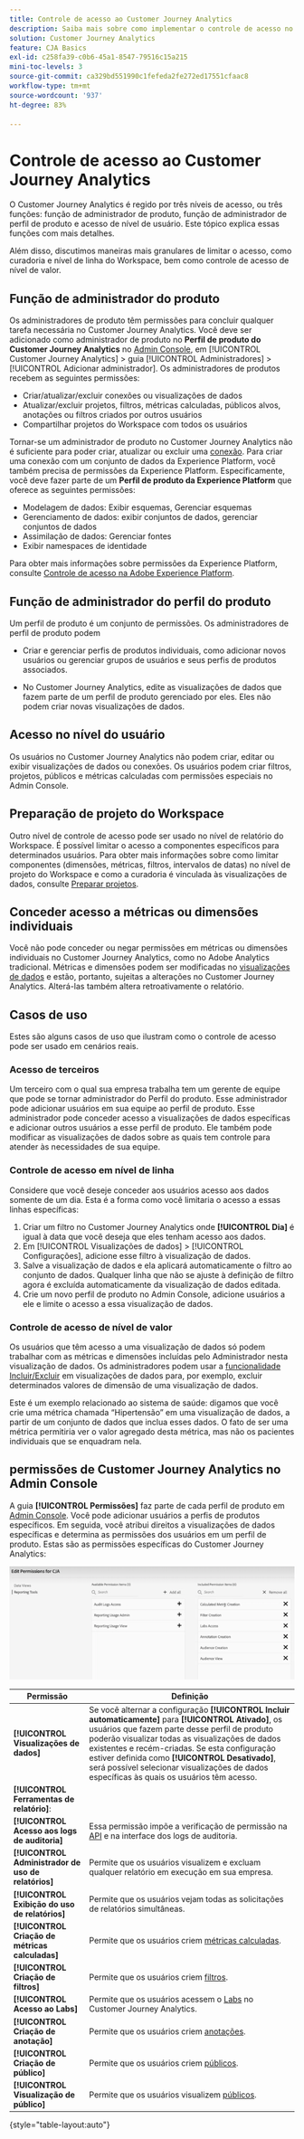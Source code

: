 ```yaml
---
title: Controle de acesso ao Customer Journey Analytics
description: Saiba mais sobre como implementar o controle de acesso no Customer Journey Analytics.
solution: Customer Journey Analytics
feature: CJA Basics
exl-id: c258fa39-c0b6-45a1-8547-79516c15a215
mini-toc-levels: 3
source-git-commit: ca329bd551990c1fefeda2fe272ed17551cfaac8
workflow-type: tm+mt
source-wordcount: '937'
ht-degree: 83%

---
```


# Controle de acesso ao Customer Journey Analytics

O Customer Journey Analytics é regido por três níveis de acesso, ou três funções: função de administrador de produto, função de administrador de perfil de produto e acesso de nível de usuário. Este tópico explica essas funções com mais detalhes.

Além disso, discutimos maneiras mais granulares de limitar o acesso, como curadoria e nível de linha do Workspace, bem como controle de acesso de nível de valor.

## Função de administrador do produto

Os administradores de produto têm permissões para concluir qualquer tarefa necessária no Customer Journey Analytics. Você deve ser adicionado como administrador de produto no **Perfil de produto do Customer Journey Analytics** no [Admin Console](https://adminconsole.adobe.com/enterprise/), em [!UICONTROL Customer Journey Analytics] > guia [!UICONTROL Administradores] > [!UICONTROL Adicionar administrador]. Os administradores de produtos recebem as seguintes permissões:

* Criar/atualizar/excluir conexões ou visualizações de dados
* Atualizar/excluir projetos, filtros, métricas calculadas, públicos alvos, anotações ou filtros criados por outros usuários
* Compartilhar projetos do Workspace com todos os usuários

Tornar-se um administrador de produto no Customer Journey Analytics não é suficiente para poder criar, atualizar ou excluir uma [conexão](/help/connections/overview.md). Para criar uma conexão com um conjunto de dados da Experience Platform, você também precisa de permissões da Experience Platform. Especificamente, você deve fazer parte de um **Perfil de produto da Experience Platform** que oferece as seguintes permissões:

* Modelagem de dados: Exibir esquemas, Gerenciar esquemas
* Gerenciamento de dados: exibir conjuntos de dados, gerenciar conjuntos de dados
* Assimilação de dados: Gerenciar fontes
* Exibir namespaces de identidade

Para obter mais informações sobre permissões da Experience Platform, consulte [Controle de acesso na Adobe Experience Platform](https://experienceleague.adobe.com/docs/experience-platform/access-control/home.html?lang=pt-BR).

## Função de administrador do perfil do produto

Um perfil de produto é um conjunto de permissões. Os administradores de perfil de produto podem

* Criar e gerenciar perfis de produtos individuais, como adicionar novos usuários ou gerenciar grupos de usuários e seus perfis de produtos associados.

* No Customer Journey Analytics, edite as visualizações de dados que fazem parte de um perfil de produto gerenciado por eles. Eles não podem criar novas visualizações de dados.

## Acesso no nível do usuário

Os usuários no Customer Journey Analytics não podem criar, editar ou exibir visualizações de dados ou conexões. Os usuários podem criar filtros, projetos, públicos e métricas calculadas com permissões especiais no Admin Console.

## Preparação de projeto do Workspace

Outro nível de controle de acesso pode ser usado no nível de relatório do Workspace. É possível limitar o acesso a componentes específicos para determinados usuários. Para obter mais informações sobre como limitar componentes (dimensões, métricas, filtros, intervalos de datas) no nível de projeto do Workspace e como a curadoria é vinculada às visualizações de dados, consulte [Preparar projetos](/help/analysis-workspace/curate-share/curate.md).

## Conceder acesso a métricas ou dimensões individuais

Você não pode conceder ou negar permissões em métricas ou dimensões individuais no Customer Journey Analytics, como no Adobe Analytics tradicional. Métricas e dimensões podem ser modificadas no [visualizações de dados](/help/data-views/data-views.md) e estão, portanto, sujeitas a alterações no Customer Journey Analytics. Alterá-las também altera retroativamente o relatório.

## Casos de uso

Estes são alguns casos de uso que ilustram como o controle de acesso pode ser usado em cenários reais.

### Acesso de terceiros

Um terceiro com o qual sua empresa trabalha tem um gerente de equipe que pode se tornar administrador do Perfil do produto. Esse administrador pode adicionar usuários em sua equipe ao perfil de produto. Esse administrador pode conceder acesso a visualizações de dados específicas e adicionar outros usuários a esse perfil de produto. Ele também pode modificar as visualizações de dados sobre as quais tem controle para atender às necessidades de sua equipe.

### Controle de acesso em nível de linha

Considere que você deseje conceder aos usuários acesso aos dados somente de um dia. Esta é a forma como você limitaria o acesso a essas linhas específicas:

1. Criar um filtro no Customer Journey Analytics onde **[!UICONTROL Dia]** é igual à data que você deseja que eles tenham acesso aos dados.
1. Em [!UICONTROL Visualizações de dados] > [!UICONTROL Configurações], adicione esse filtro à visualização de dados.
1. Salve a visualização de dados e ela aplicará automaticamente o filtro ao conjunto de dados. Qualquer linha que não se ajuste à definição de filtro agora é excluída automaticamente da visualização de dados editada.
1. Crie um novo perfil de produto no Admin Console, adicione usuários a ele e limite o acesso a essa visualização de dados.

### Controle de acesso de nível de valor

Os usuários que têm acesso a uma visualização de dados só podem trabalhar com as métricas e dimensões incluídas pelo Administrador nesta visualização de dados. Os administradores podem usar a [funcionalidade Incluir/Excluir](/help/data-views/component-settings/include-exclude-values.md) em visualizações de dados para, por exemplo, excluir determinados valores de dimensão de uma visualização de dados.

Este é um exemplo relacionado ao sistema de saúde: digamos que você crie uma métrica chamada “Hipertensão” em uma visualização de dados, a partir de um conjunto de dados que inclua esses dados. O fato de ser uma métrica permitiria ver o valor agregado desta métrica, mas não os pacientes individuais que se enquadram nela.

## permissões de Customer Journey Analytics no Admin Console

A guia **[!UICONTROL Permissões]** faz parte de cada perfil de produto em [Admin Console](https://adminconsole.adobe.com/enterprise/). Você pode adicionar usuários a perfis de produtos específicos. Em seguida, você atribui direitos a visualizações de dados específicas e determina as permissões dos usuários em um perfil de produto. Estas são as permissões específicas do Customer Journey Analytics:

![permissões do Admin Console](assets/permissions.png)

| Permissão | Definição |
| --- | --- |
| **[!UICONTROL Visualizações de dados]** | Se você alternar a configuração **[!UICONTROL Incluir automaticamente]** para **[!UICONTROL Ativado]**, os usuários que fazem parte desse perfil de produto poderão visualizar todas as visualizações de dados existentes e recém-criadas. Se esta configuração estiver definida como **[!UICONTROL Desativado]**, será possível selecionar visualizações de dados específicas às quais os usuários têm acesso. |
| **[!UICONTROL Ferramentas de relatório]**: |   |
| **[!UICONTROL Acesso aos logs de auditoria]** | Essa permissão impõe a verificação de permissão na [API](https://adobe.io/cja-apis/docs/endpoints/auditlogs/) e na interface dos logs de auditoria. |
| **[!UICONTROL Administrador de uso de relatórios]** | Permite que os usuários visualizem e excluam qualquer relatório em execução em sua empresa. |
| **[!UICONTROL Exibição do uso de relatórios]** | Permite que os usuários vejam todas as solicitações de relatórios simultâneas. |
| **[!UICONTROL Criação de métricas calculadas]** | Permite que os usuários criem [métricas calculadas](/help/components/calc-metrics/calc-metr-overview.md). |
| **[!UICONTROL Criação de filtros]** | Permite que os usuários criem [filtros](/help/components/filters/filters-overview.md). |
| **[!UICONTROL Acesso ao Labs]** | Permite que os usuários acessem o [Labs](/help/labs/labs.md) no Customer Journey Analytics. |
| **[!UICONTROL Criação de anotação]** | Permite que os usuários criem [anotações](/help/components/annotations/overview.md). |
| **[!UICONTROL Criação de público]** | Permite que os usuários criem [públicos](/help/components/audiences/audiences-overview.md). |
| **[!UICONTROL Visualização de público]** | Permite que os usuários visualizem [públicos](/help/components/audiences/audiences-overview.md). |

{style="table-layout:auto"}
